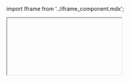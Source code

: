 import Iframe from '../iframe_component.mdx';

<Iframe id='components-callout--default' > </Iframe>
